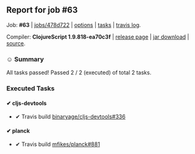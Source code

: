 ## Report for job #63

Job: **#63** | [jobs/478d722](https://github.com/cljs-oss/canary/commit/478d722619bb49f36ce0861dd1cca6e34a80fdb7) | [options](options.edn) | [tasks](tasks.edn) | [travis log](https://travis-ci.org/cljs-oss/canary/builds/254936740).

Compiler: **ClojureScript 1.9.818-ea70c3f** | [release page](https://github.com/cljs-oss/canary/releases/tag/r1.9.818-ea70c3f) | [jar download](https://github.com/cljs-oss/canary/releases/download/r1.9.818-ea70c3f/clojurescript-1.9.818-ea70c3f.jar) | [source](https://github.com/darwin/clojurescript/commit/ea70c3f7babfc65f6f327a536d116c0f86ad844b).

### ☺ Summary

All tasks passed! Passed 2 / 2 (executed) of total 2 tasks.

### Executed Tasks

#### &#x2714; cljs-devtools
  * &#x2714; Travis build [binaryage/cljs-devtools#336](https://travis-ci.org/binaryage/cljs-devtools/builds/254939440)

#### &#x2714; planck
  * &#x2714; Travis build [mfikes/planck#881](https://travis-ci.org/mfikes/planck/builds/254939445)